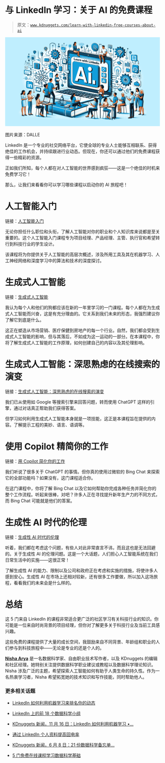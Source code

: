 # 与 LinkedIn 学习：关于 AI 的免费课程

> 原文：[`www.kdnuggets.com/learn-with-linkedin-free-courses-about-ai`](https://www.kdnuggets.com/learn-with-linkedin-free-courses-about-ai)

![与 LinkedIn 学习：关于 AI 的免费课程](img/9c768a180344525fc13351256c10019a.png)

图片来源：DALLE

LinkedIn 是一个专业的社交网络平台，它使全球的专业人士能够互相联系、获得绝佳的工作机会，并持续跟进行业动态。但现在，你还可以通过他们的免费课程获得一些精彩的资源。

正如我们所知，每个人都在对人工智能的世界感到疯狂——这是一个绝佳的时机来免费学习它！

那么，让我们来看看你可以学习哪些课程以启动你的 AI 旅程吧！

# 人工智能入门

链接：[人工智能入门](https://www.linkedin.com/learning/introduction-to-artificial-intelligence/why-you-need-to-know-about-artificial-intelligence)

无论你担任什么职位和头衔，了解人工智能对你的职业和个人知识库来说都是至关重要的。这个人工智能入门课程专为项目经理、产品经理、主管、执行官和希望转行到科技行业的学生设计。

该课程将为你提供关于人工智能的高层次概述，涉及所用工具及其在机器学习、人工神经网络和深度学习中的算法和技术的深度探讨。

# 生成式人工智能

链接：[生成式人工智能](https://www.linkedin.com/learning/what-is-generative-ai/generative-ai-is-a-tool-in-service-of-humanity)

我认为每个人和他们的狗都应该在新的一年里学习的一门课程。每个人都在为生成式人工智能而兴奋，这是有充分理由的。它关系到我们未来的形态，我强烈建议你了解它到底是什么。

这正在塑造从市场营销、医疗保健到房地产的每一个行业。自然，我们都会受到生成式人工智能的影响，但与其落后，不如成为这一运动的一部分。在本课程中，你将了解生成式人工智能的工作原理，如何创建自己的内容以及其伦理影响。

# 生成式人工智能：深思熟虑的在线搜索的演变

链接：[生成式人工智能：深思熟虑的在线搜索的演变](https://www.linkedin.com/learning/generative-ai-the-evolution-of-thoughtful-online-search/how-finding-and-sharing-information-online-has-evolved)

我们已从使用如 Google 等搜索引擎来回答问题，转而使用 ChatGPT 这样的引擎，通过对话真正帮助我们获得答案。

但学习如何利用生成式人工智能本身就是一项技能，这正是本课程旨在提供的内容。了解提示工程的美妙、语言、语调等。

# 使用 Copilot 精简你的工作

链接：[用 Copilot 简化你的工作](https://www.linkedin.com/learning/streamlining-your-work-with-microsoft-bing-chat/put-your-fingers-to-work-chatting-as-a-productivity-tool)

我们听说了很多关于 ChatGPT 的事情。但你真的使用过微软的 Bing Chat 来探索它的全部功能吗？如果没有，这门课程适合你。

在这门课程中，你将了解 Bing Chat 以及它如何帮助你完成各种任务并简化你的整个工作流程。听起来很棒，对吧？许多人正在寻找提升新年生产力的不同方式，而 Bing Chat 可能就是他们的答案。

# 生成性 AI 时代的伦理

链接：[生成性 AI 时代的伦理](https://www.linkedin.com/learning/ethics-in-the-age-of-generative-ai/generative-ai-and-ethics-the-urgency-of-now)

听着，我们都在考虑这个问题，有些人对此非常直言不讳，而且这也是无法回避的。关于生成性 AI 的伦理问题。这是一个大话题，人们担心人工智能系统在我们日常生活中的实施——这很正常！

了解生成性 AI 的能力、限制以及公司和政府正在考虑和实施的措施，将使许多人感到安心。生成性 AI 在市场上还相对较新，还有很多工作要做，所以加入这场旅程，看看我们的未来会是什么样的。

# 总结

这 5 门来自 LinkedIn 的课程非常适合更广泛的社区学习有关科技行业的知识。你可能是一位来自时尚背景的项目经理，但你对了解更多关于科技行业及当前工具感兴趣。

这些免费的课程提供了大量的成长空间，我鼓励来自不同背景、年龄组和职业的人们参与到科技旅程中——无论是专业的还是个人的。

[](https://www.linkedin.com/in/nisha-arya-ahmed/)****[Nisha Arya](https://www.linkedin.com/in/nisha-arya-ahmed/)**** 是一名数据科学家、自由职业技术写作者，以及 KDnuggets 的编辑和社区经理。她特别关注提供数据科学职业建议或教程以及数据科学理论知识。Nisha 涉及广泛的主题，希望探索人工智能如何有助于人类生命的持久性。作为一名热衷学习者，Nisha 希望拓宽她的技术知识和写作技能，同时帮助他人。

### 更多相关话题

+   [LinkedIn 如何利用机器学习来排名你的动态](https://www.kdnuggets.com/2022/11/linkedin-uses-machine-learning-rank-feed.html)

+   [LinkedIn 上的前 18 个数据科学小组](https://www.kdnuggets.com/2022/06/top-18-data-science-group-linkedin.html)

+   [KDnuggets 新闻，11 月 16 日：LinkedIn 如何利用机器学习 •…](https://www.kdnuggets.com/2022/n45.html)

+   [通过 LinkedIn 个人资料提高回电率](https://www.kdnuggets.com/increase-your-callback-rate-with-a-linkedin-profile)

+   [KDnuggets 新闻，6 月 8 日：21 份数据科学备忘单…](https://www.kdnuggets.com/2022/n23.html)

+   [5 门免费在线课程学习数据科学基础](https://www.kdnuggets.com/5-free-online-courses-to-learn-data-science-fundamentals)
